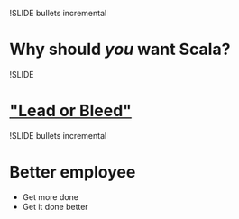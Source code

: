 !SLIDE bullets incremental
# Why should _you_ want Scala?

!SLIDE 
# ["Lead or Bleed"](http://www.pragprog.com/titles/cfcar2/the-passionate-programmer)

!SLIDE bullets incremental
# Better employee
* Get more done
* Get it done better

